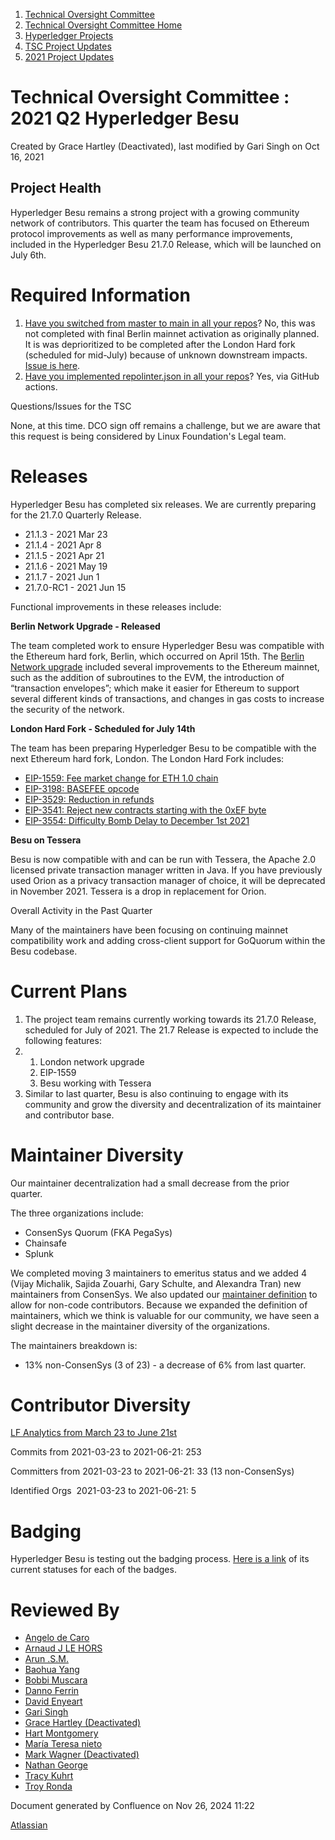 1. [Technical Oversight Committee](index.html)
2. [Technical Oversight Committee Home](Technical-Oversight-Committee-Home_21430274.html)
3. [Hyperledger Projects](Hyperledger-Projects_21447704.html)
4. [TSC Project Updates](TSC-Project-Updates_21430854.html)
5. [2021 Project Updates](2021-Project-Updates_21452543.html)

# Technical Oversight Committee : 2021 Q2 Hyperledger Besu

Created by Grace Hartley (Deactivated), last modified by Gari Singh on Oct 16, 2021

## Project Health

Hyperledger Besu remains a strong project with a growing community network of contributors. This quarter the team has focused on Ethereum protocol improvements as well as many performance improvements, included in the Hyperledger Besu 21.7.0 Release, which will be launched on July 6th. 

# Required Information

1. [Have you switched from master to main in all your repos](https://lf-hyperledger.atlassian.net/wiki/display/TSC/Projects+have+two+quarters+to+comply+with+common+repo+structure?focusedCommentId=21452776)? No, this was not completed with final Berlin mainnet activation as originally planned. It is was deprioritized to be completed after the London Hard fork (scheduled for mid-July) because of unknown downstream impacts. [Issue is here](https://github.com/hyperledger/besu/issues/2035).
2. [Have you implemented repolinter.json in all your repos](https://lf-hyperledger.atlassian.net/wiki/display/TSC/Common+Repo+structure)? Yes, via GitHub actions.

Questions/Issues for the TSC

None, at this time. DCO sign off remains a challenge, but we are aware that this request is being considered by Linux Foundation's Legal team.

# Releases

Hyperledger Besu has completed six releases. We are currently preparing for the 21.7.0 Quarterly Release.

- 21.1.3 - 2021 Mar 23
- 21.1.4 - 2021 Apr 8
- 21.1.5 - 2021 Apr 21
- 21.1.6 - 2021 May 19
- 21.1.7 - 2021 Jun 1
- 21.7.0-RC1 - 2021 Jun 15

Functional improvements in these releases include:

**Berlin Network Upgrade - Released**

The team completed work to ensure Hyperledger Besu was compatible with the Ethereum hard fork, Berlin, which occurred on April 15th. The [Berlin Network upgrade](https://blog.ethereum.org/2021/03/08/ethereum-berlin-upgrade-announcement/) included several improvements to the Ethereum mainnet, such as the addition of subroutines to the EVM, the introduction of “transaction envelopes”; which make it easier for Ethereum to support several different kinds of transactions, and changes in gas costs to increase the security of the network.

**London Hard Fork - Scheduled for July 14th**

The team has been preparing Hyperledger Besu to be compatible with the next Ethereum hard fork, London. The London Hard Fork includes: 

- [EIP-1559: Fee market change for ETH 1.0 chain](https://eips.ethereum.org/EIPS/eip-1559)
- [EIP-3198: BASEFEE opcode](https://eips.ethereum.org/EIPS/eip-3198)
- [EIP-3529: Reduction in refunds](https://eips.ethereum.org/EIPS/eip-3529)
- [EIP-3541: Reject new contracts starting with the 0xEF byte](https://eips.ethereum.org/EIPS/eip-3541)
- [EIP-3554: Difficulty Bomb Delay to December 1st 2021](https://eips.ethereum.org/EIPS/eip-3554)

**Besu on Tessera**

Besu is now compatible with and can be run with Tessera, the Apache 2.0 licensed private transaction manager written in Java. If you have previously used Orion as a privacy transaction manager of choice, it will be deprecated in November 2021. Tessera is a drop in replacement for Orion.

Overall Activity in the Past Quarter

Many of the maintainers have been focusing on continuing mainnet compatibility work and adding cross-client support for GoQuorum within the Besu codebase.

# Current Plans

1. The project team remains currently working towards its 21.7.0 Release, scheduled for July of 2021. The 21.7 Release is expected to include the following features:
2. 1. London network upgrade
   2. EIP-1559
   3. Besu working with Tessera
3. Similar to last quarter, Besu is also continuing to engage with its community and grow the diversity and decentralization of its maintainer and contributor base.

# Maintainer Diversity

Our maintainer decentralization had a small decrease from the prior quarter. 

The three organizations include:

- ConsenSys Quorum (FKA PegaSys)
- Chainsafe
- Splunk

We completed moving 3 maintainers to emeritus status and we added 4 (Vijay Michalik, Sajida Zouarhi, Gary Schulte, and Alexandra Tran) new maintainers from ConsenSys. We also updated our [maintainer definition](https://github.com/hyperledger/besu/blob/master/MAINTAINERS.md) to allow for non-code contributors. Because we expanded the definition of maintainers, which we think is valuable for our community, we have seen a slight decrease in the maintainer diversity of the organizations.

The maintainers breakdown is:

- 13% non-ConsenSys (3 of 23) - a decrease of 6% from last quarter.

# Contributor Diversity

[LF Analytics from March 23 to June 21st](https://insights.lfx.linuxfoundation.org/projects/hyperledger%2Fbesu/dashboard;subTab=technical?time=%7B%22from%22%3A%222021-03-23T04%3A00%3A00.000Z%22%2C%22type%22%3A%22absolute%22%2C%22to%22%3A%222021-06-21T04%3A00%3A00.000Z%22%7D)

Commits from 2021-03-23 to 2021-06-21: 253

Committers from 2021-03-23 to 2021-06-21: 33 (13 non-ConsenSys)

Identified Orgs  2021-03-23 to 2021-06-21: 5

# Badging

Hyperledger Besu is testing out the badging process. [Here is a link](https://lf-hyperledger.atlassian.net/wiki/display/BESU/Project+Badge+Status) of its current statuses for each of the badges.

# Reviewed By

- [Angelo de Caro](https://lf-hyperledger.atlassian.net/wiki/people/70121:d6b0f0e4-825f-4f16-88e1-4d14e95f2f10?ref=confluence)
- [Arnaud J LE HORS](https://lf-hyperledger.atlassian.net/wiki/people/70121:0e75e3b8-500a-4067-9f7e-ed46e91bcb9d?ref=confluence)
- [Arun .S.M.](https://lf-hyperledger.atlassian.net/wiki/people/621a0e5097d313006ba7386a?ref=confluence)
- [Baohua Yang](https://lf-hyperledger.atlassian.net/wiki/people/557058:17d87dbf-05fe-4c1b-84cf-fd69f7fcbb20?ref=confluence)
- [Bobbi Muscara](https://lf-hyperledger.atlassian.net/wiki/people/5c4cb1b7d8bbb7445c0a457e?ref=confluence)
- [Danno Ferrin](https://lf-hyperledger.atlassian.net/wiki/people/5b7f2d80c4e4892a5b789551?ref=confluence)
- [David Enyeart](https://lf-hyperledger.atlassian.net/wiki/people/712020:30d7e775-8a5d-4896-8950-8da2af027639?ref=confluence)
- [Gari Singh](https://lf-hyperledger.atlassian.net/wiki/people/557058:51429e31-90f4-4684-b7cd-9a4fe15ff188?ref=confluence)
- [Grace Hartley (Deactivated)](https://lf-hyperledger.atlassian.net/wiki/people/5c3e0cd1ff324728a1db2448?ref=confluence)
- [Hart Montgomery](https://lf-hyperledger.atlassian.net/wiki/people/712020:86f447c0-86dc-43b3-ac03-6a31923bbb84?ref=confluence)
- [María Teresa nieto](https://lf-hyperledger.atlassian.net/wiki/people/5d36fa46af1d920bc99755b6?ref=confluence)
- [Mark Wagner (Deactivated)](https://lf-hyperledger.atlassian.net/wiki/people/70121:81b88945-c9ef-40fe-9224-207bdb280922?ref=confluence)
- [Nathan George](https://lf-hyperledger.atlassian.net/wiki/people/712020:3e7556ab-cdb8-47f5-8b68-12a3378021fd?ref=confluence)
- [Tracy Kuhrt](https://lf-hyperledger.atlassian.net/wiki/people/712020:eb6ae9c3-aa8e-40ba-9dab-a6969b1ac52e?ref=confluence)
- [Troy Ronda](https://lf-hyperledger.atlassian.net/wiki/people/557058:c854f35a-2b58-4be3-9003-ca2a67495580?ref=confluence)

Document generated by Confluence on Nov 26, 2024 11:22

[Atlassian](http://www.atlassian.com/)

